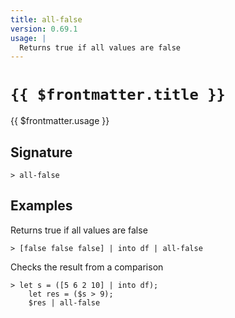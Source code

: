 ```yaml
---
title: all-false
version: 0.69.1
usage: |
  Returns true if all values are false
---
```


# <code>{{ $frontmatter.title }}</code>

<div style='white-space: pre-wrap;'>{{ $frontmatter.usage }}</div>

## Signature

```> all-false ```

## Examples

Returns true if all values are false
```shell
> [false false false] | into df | all-false
```

Checks the result from a comparison
```shell
> let s = ([5 6 2 10] | into df);
    let res = ($s > 9);
    $res | all-false
```
